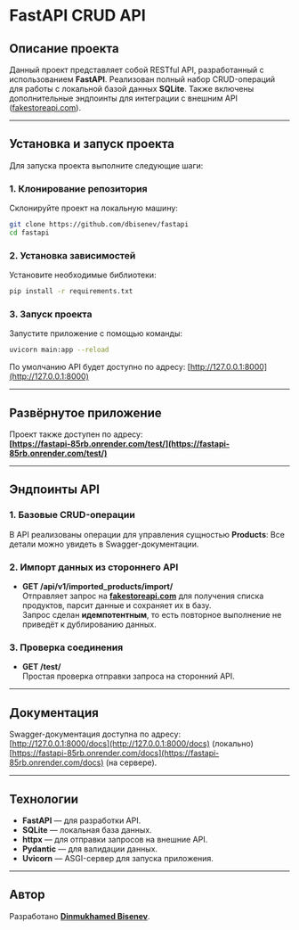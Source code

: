 # FastAPI CRUD API

## Описание проекта

Данный проект представляет собой RESTful API, разработанный с использованием **FastAPI**. Реализован полный набор CRUD-операций для работы с локальной базой данных **SQLite**. Также включены дополнительные эндпоинты для интеграции с внешним API ([fakestoreapi.com](https://fakestoreapi.com)).

---

## Установка и запуск проекта

Для запуска проекта выполните следующие шаги:

### 1. Клонирование репозитория
Склонируйте проект на локальную машину:
```bash
git clone https://github.com/dbisenev/fastapi
cd fastapi
```

### 2. Установка зависимостей
Установите необходимые библиотеки:
```bash
pip install -r requirements.txt
```

### 3. Запуск проекта
Запустите приложение с помощью команды:
```bash
uvicorn main:app --reload
```
По умолчанию API будет доступно по адресу: [http://127.0.0.1:8000](http://127.0.0.1:8000)

---

## Развёрнутое приложение

Проект также доступен по адресу:  
**[https://fastapi-85rb.onrender.com/test/](https://fastapi-85rb.onrender.com/test/)**

---

## Эндпоинты API

### 1. **Базовые CRUD-операции**

В API реализованы операции для управления сущностью **Products**:
Все детали можно увидеть в Swagger-документации.

### 2. **Импорт данных из стороннего API**

- **GET /api/v1/imported_products/import/**  
  Отправляет запрос на **[fakestoreapi.com](https://fakestoreapi.com)** для получения списка продуктов, парсит данные и сохраняет их в базу.  
  Запрос сделан **идемпотентным**, то есть повторное выполнение не приведёт к дублированию данных.

### 3. **Проверка соединения**
- **GET /test/**  
  Простая проверка отправки запроса на сторонний API.

---

## Документация

Swagger-документация доступна по адресу:  
[http://127.0.0.1:8000/docs](http://127.0.0.1:8000/docs) (локально)  
[https://fastapi-85rb.onrender.com/docs](https://fastapi-85rb.onrender.com/docs) (на сервере).

---


## Технологии

- **FastAPI** — для разработки API.
- **SQLite** — локальная база данных.
- **httpx** — для отправки запросов на внешние API.
- **Pydantic** — для валидации данных.
- **Uvicorn** — ASGI-сервер для запуска приложения.


---

## Автор

Разработано **[Dinmukhamed Bisenev](https://github.com/dbisenev)**.
